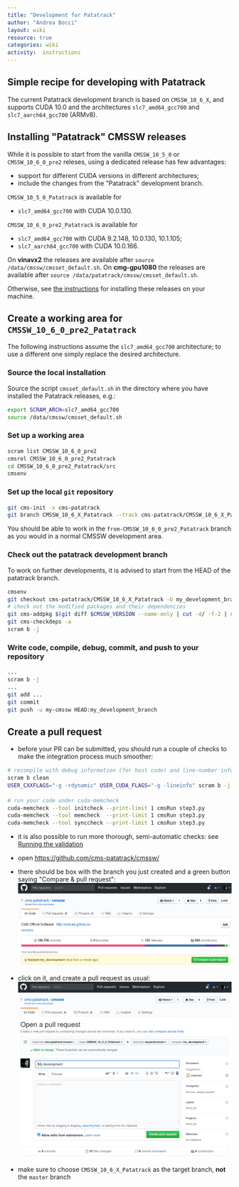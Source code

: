 ```yaml
---
title: "Development for Patatrack"
author: "Andrea Bocci"
layout: wiki
resource: true
categories: wiki
activity:  instructions
---
```


## Simple recipe for developing with Patatrack
The current Patatrack development branch is based on `CMSSW_10_6_X`, and supports CUDA 10.0 and the architectures
`slc7_amd64_gcc700` and `slc7_aarch64_gcc700` (ARMv8).


## Installing "Patatrack" CMSSW releases
While it is possible to start from the vanilla `CMSSW_10_5_0` or `CMSSW_10_6_0_pre2` releses, using a dedicated release has few advantages:
  - support for different CUDA versions in different architectures;
  - include the changes from the "Patatrack" development branch.

`CMSSW_10_5_0_Patatrack` is available for
  - `slc7_amd64_gcc700` with CUDA 10.0.130.

`CMSSW_10_6_0_pre2_Patatrack` is available for
  - `slc7_amd64_gcc700` with CUDA 9.2.148, 10.0.130, 10.1.105;
  - `slc7_aarch64_gcc700` with CUDA 10.0.166.

On **vinavx2** the releases are available after `source /data/cmssw/cmsset_default.sh`.
On **cmg-gpu1080** the releases are available after `source /data/patatrack/cmssw/cmsset_default.sh`.

Otherwise, see [the instructions](PatatrackReleases.md) for installing these releases on your machine.


## Create a working area for `CMSSW_10_6_0_pre2_Patatrack`

The following instructions assume the `slc7_amd64_gcc700` architecture; to use a different one simply replace the desired architecture.

### Source the local installation
Source the script `cmsset_default.sh` in the directory where you have installed the Patatrack releases, e.g.:

```bash
export SCRAM_ARCH=slc7_amd64_gcc700
source /data/cmssw/cmsset_default.sh
```

### Set up a working area
```bash
scram list CMSSW_10_6_0_pre2
cmsrel CMSSW_10_6_0_pre2_Patatrack
cd CMSSW_10_6_0_pre2_Patatrack/src
cmsenv
```


### Set up the local `git` repository
```bash
git cms-init -x cms-patatrack
git branch CMSSW_10_6_X_Patatrack --track cms-patatrack/CMSSW_10_6_X_Patatrack
```

You should be able to work in the `from-CMSSW_10_6_0_pre2_Patatrack` branch as you would in a normal CMSSW development area.


### Check out the patatrack development branch
To work on further developments, it is advised to start from the HEAD of the patatrack branch.

```bash
cmsenv
git checkout cms-patatrack/CMSSW_10_6_X_Patatrack -b my_development_branch
# check out the modified packages and their dependencies
git cms-addpkg $(git diff $CMSSW_VERSION --name-only | cut -d/ -f-2 | sort -u)
git cms-checkdeps -a
scram b -j
```


### Write code, compile, debug, commit, and push to your repository
```bash
...
scram b -j
...
git add ...
git commit
git push -u my-cmssw HEAD:my_development_branch
```


## Create a pull request
  - before your PR can be submitted, you should run a couple of checks to make the integration process much smoother:
  ```bash
  # recompile with debug information (for host code) and line-number information (for device code)
  scram b clean
  USER_CXXFLAGS="-g -rdynamic" USER_CUDA_FLAGS="-g -lineinfo" scram b -j
  
  # run your code under cuda-memcheck
  cuda-memcheck --tool initcheck --print-limit 1 cmsRun step3.py
  cuda-memcheck --tool memcheck  --print-limit 1 cmsRun step3.py
  cuda-memcheck --tool synccheck --print-limit 1 cmsRun step3.py
  ```

  - it is also possible to run more thorough, semi-automatic checks: see [Running the validation](PatatrackValidation.md)

  - open https://github.com/cms-patatrack/cmssw/

  - there should be box with the branch you just created and a green button saying "Compare & pull request":
    ![Compare & pull request](screenshot1.png "Compare & pull request")

  - click on it, and create a pull request as usual:
    ![Create a pull request](screenshot2.png "Create a request")

  - make sure to choose `CMSSW_10_6_X_Patatrack` as the target branch, **not** the `master` branch
